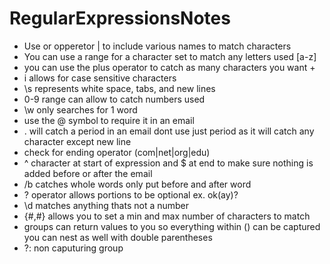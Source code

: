 # RegularExpressionsNotes
- Use or opperetor | to include various names to match characters
- You can use a range for a character set to match any letters used [a-z]
- you can use the plus operator to catch as many characters you want +
- i allows for case sensitive characters 
- \s represents white space, tabs, and new lines
- 0-9 range can allow to catch numbers used 
- \w only searches for 1 word 
- use the @ symbol to require it in an email
- \. will catch a period in an email dont use just period as it will catch any character except new line
- check for ending operator (com|net|org|edu)
- ^ character at start of expression and $ at end to make sure nothing is added before or after the email
- /b catches whole words only put before and after word 
- ? operator allows portions to be optional ex. ok(ay)? 
- \d matches anything thats not a number 
- {#,#} allows you to set a min and max number of characters to match
- groups can return values to you so everything within () can be captured you can nest as well with double parentheses
- ?: non caputuring group
